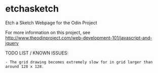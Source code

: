 # etchasketch
Etch a Sketch Webpage for the Odin Project


For more information on this project, see http://www.theodinproject.com/web-development-101/javascript-and-jquery


TODO LIST / KNOWN ISSUES:
	
	- The grid drawing becomes extremely slow for in grid larger than around 128 x 128.